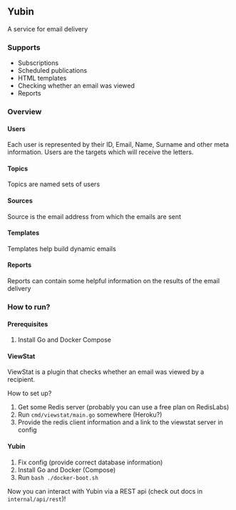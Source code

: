 ## Yubin
A service for email delivery

### Supports

 - Subscriptions
 - Scheduled publications
 - HTML templates
 - Checking whether an email was viewed
 - Reports

### Overview

#### Users
Each user is represented by their ID, Email, Name,
Surname and other meta information.
Users are the targets which will receive the letters.

#### Topics
Topics are named sets of users

#### Sources
Source is the email address from which the emails are sent

#### Templates
Templates help build dynamic emails

#### Reports
Reports can contain some helpful information on
the results of the email delivery

### How to run?

#### Prerequisites

1. Install Go and Docker Compose

#### ViewStat

ViewStat is a plugin that checks whether an email was viewed by a recipient.

How to set up?
1. Get some Redis server (probably you can use a free plan on RedisLabs)
2. Run ```cmd/viewstat/main.go``` somewhere (Heroku?)
3. Provide the redis client information and a link to the viewstat server in config

#### Yubin

1. Fix config (provide correct database information)
2. Install Go and Docker (Compose)
3. Run `bash ./docker-boot.sh`

Now you can interact with Yubin via a REST api (check out docs in ```internal/api/rest```)!
